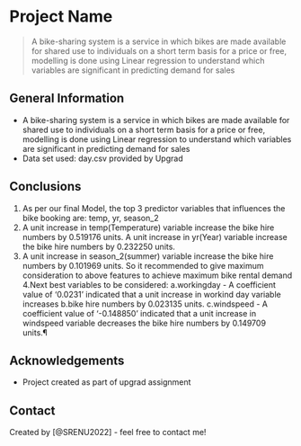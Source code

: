 # Project Name
> A bike-sharing system is a service in which bikes are made available for shared use to individuals on a short term basis for a price or free, modelling is done using Linear regression to understand which variables are significant in predicting demand for sales

## General Information
- A bike-sharing system is a service in which bikes are made available for shared use to individuals on a short term basis for a price or free, modelling is done using Linear regression to understand which variables are significant in predicting demand for sales
- Data set used: day.csv provided by Upgrad


## Conclusions
1. As per our final Model, the top 3 predictor variables that influences the bike booking are:
temp, yr, season_2
2. A unit increase in temp(Temperature) variable increase the bike hire numbers by 0.519176 units. A unit increase in yr(Year) variable increase the bike hire numbers by 0.232250 units.
3. A unit increase in season_2(summer) variable increase the bike hire numbers by 0.101969 units. So it recommended to give maximum consideration to above features to achieve maximum bike rental demand 
4.Next best variables to be considered:
a.workingday - A coefficient value of ‘0.0231’ indicated that a unit increase in workind day variable increases b.bike hire numbers by 0.023135 units.
c.windspeed - A coefficient value of ‘-0.148850’ indicated that a unit increase in windspeed variable decreases the bike hire numbers by 0.149709 units.¶

## Acknowledgements
- Project created as part of upgrad assignment

## Contact
Created by [@SRENU2022] - feel free to contact me!
